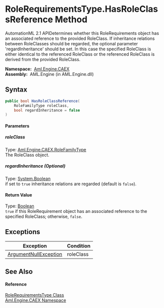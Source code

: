 RoleRequirementsType.HasRoleClassReference Method
=================================================
AutomationML 2.1 APIDetermines whether this RoleRequirements object has an associated reference to the provided RoleClass. If inheritance relations between RoleClasses should be regarded, the optional parameter 'regardInheritance' should be set. In this case the specified RoleClass is either identical to the referenced RoleClass or the referenced RoleClass is derived from the provided RoleClass.

  **Namespace:**  [Aml.Engine.CAEX][1]  
  **Assembly:**  AML.Engine (in AML.Engine.dll)

Syntax
------

```csharp
public bool HasRoleClassReference(
	RoleFamilyType roleClass,
	bool regardInheritance = false
)
```

#### Parameters

##### *roleClass*
Type: [Aml.Engine.CAEX.RoleFamilyType][2]  
The RoleClass object.

##### *regardInheritance* (Optional)
Type: [System.Boolean][3]  
 if set to `true` inheritance relations are regarded (default is `false`).

#### Return Value
Type: [Boolean][3]  
`true` if this RoleRequirement object has an associated reference to the specified RoleClass; otherwise, `false`. 

Exceptions
----------

Exception                  | Condition 
-------------------------- | --------- 
[ArgumentNullException][4] | roleClass 


See Also
--------

#### Reference
[RoleRequirementsType Class][5]  
[Aml.Engine.CAEX Namespace][1]  

[1]: ../README.md
[2]: ../RoleFamilyType/README.md
[3]: https://docs.microsoft.com/dotnet/api/system.boolean
[4]: https://docs.microsoft.com/dotnet/api/system.argumentnullexception
[5]: README.md
[6]: https://www.automationml.org
[7]: ../../icons/logoShade.png